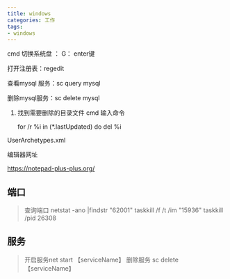 ```yaml
---
title: windows
categories: 工作
tags: 
- windows
---
```




cmd 切换系统盘 ： G： enter键

打开注册表：regedit

查看mysql 服务：sc query mysql

删除mysql服务：sc delete mysql



1. 找到需要删除的目录文件 cmd  输入命令

   for /r %i in (*.lastUpdated) do del %i 

UserArchetypes.xml

编辑器网址

https://notepad-plus-plus.org/

## 端口
>查询端口 netstat -ano |findstr "62001"
>taskkill /f /t /im "15936" 
>taskkill /pid 26308

## 服务 
> 开启服务net start 【serviceName】
> 删除服务 sc delete 【serviceName】

